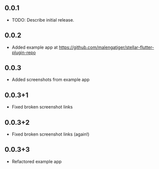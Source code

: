 ## 0.0.1
* TODO: Describe initial release.

## 0.0.2
* Added example app at https://github.com/malengatiger/stellar-flutter-plugin-repo

## 0.0.3
* Added screenshots from example app

## 0.0.3+1
* Fixed broken screenshot links

## 0.0.3+2
* Fixed broken screenshot links (again!)

## 0.0.3+3
* Refactored example app
